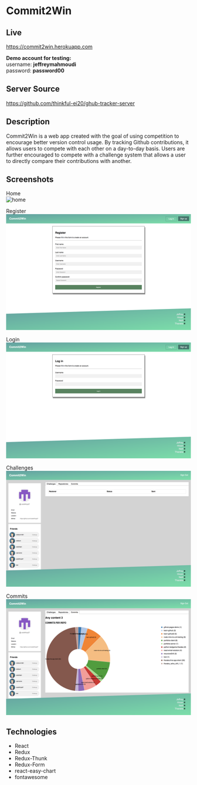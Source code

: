 # Commit2Win

## Live
https://commit2win.herokuapp.com

**Demo account for testing:**  
username: **jeffreymahmoudi**  
password: **password00**

## Server Source
https://github.com/thinkful-ei20/ghub-tracker-server

## Description
Commit2Win is a web app created with the goal of using competition to encourage better version control usage. By tracking Github contributions, it allows users to compete with each other on a day-to-day basis. Users are further encouraged to compete with a challenge system that allows a user to directly compare their contributions with another.

## Screenshots

Home  
![home](./screenshots/home.png)

Register  
![register](./screenshots/register.png)

Login  
![login](./screenshots/login.png)

Challenges  
![challenges](./screenshots/challenges.png)

Commits  
![commits](./screenshots/commits.png)

## Technologies

- React
- Redux
- Redux-Thunk
- Redux-Form
- react-easy-chart
- fontawesome
